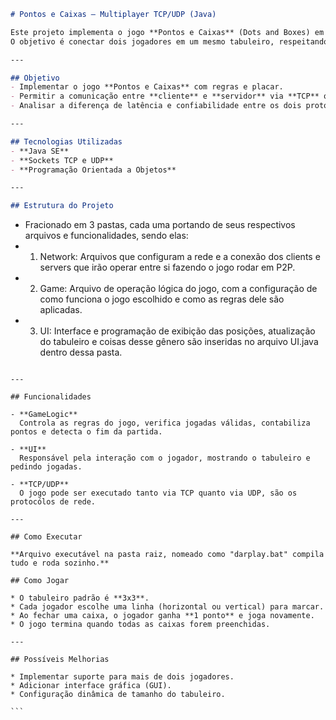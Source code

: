 ```markdown
# Pontos e Caixas — Multiplayer TCP/UDP (Java)

Este projeto implementa o jogo **Pontos e Caixas** (Dots and Boxes) em **Java**, com suporte a comunicação em rede usando **TCP** ou **UDP**.  
O objetivo é conectar dois jogadores em um mesmo tabuleiro, respeitando as regras do jogo, e comparar o desempenho das duas formas de comunicação.

---

## Objetivo
- Implementar o jogo **Pontos e Caixas** com regras e placar.
- Permitir a comunicação entre **cliente** e **servidor** via **TCP** ou **UDP**.
- Analisar a diferença de latência e confiabilidade entre os dois protocolos.

---

## Tecnologias Utilizadas
- **Java SE**
- **Sockets TCP e UDP**
- **Programação Orientada a Objetos**

---

## Estrutura do Projeto

```

- Fracionado em 3 pastas, cada uma portando de seus respectivos arquivos e funcionalidades, sendo elas:
- 1. Network: Arquivos que configuram a rede e a conexão dos clients e servers que irão operar entre si fazendo o jogo rodar em P2P.
- 2. Game: Arquivo de operação lógica do jogo, com a configuração de como funciona o jogo escolhido e como as regras dele são aplicadas.
- 3. UI: Interface e programação de exibição das posições, atualização do tabuleiro e coisas desse gênero são inseridas no arquivo UI.java dentro dessa pasta.

````

---

## Funcionalidades

- **GameLogic**  
  Controla as regras do jogo, verifica jogadas válidas, contabiliza pontos e detecta o fim da partida.

- **UI**  
  Responsável pela interação com o jogador, mostrando o tabuleiro e pedindo jogadas.

- **TCP/UDP**  
  O jogo pode ser executado tanto via TCP quanto via UDP, são os protocólos de rede.

---

## Como Executar

**Arquivo executável na pasta raiz, nomeado como "darplay.bat" compila tudo e roda sozinho.**

## Como Jogar

* O tabuleiro padrão é **3x3**.
* Cada jogador escolhe uma linha (horizontal ou vertical) para marcar.
* Ao fechar uma caixa, o jogador ganha **1 ponto** e joga novamente.
* O jogo termina quando todas as caixas forem preenchidas.

---

## Possíveis Melhorias

* Implementar suporte para mais de dois jogadores.
* Adicionar interface gráfica (GUI).
* Configuração dinâmica de tamanho do tabuleiro.

```
